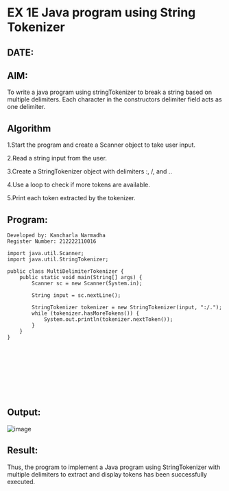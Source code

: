 
# EX 1E Java program using String Tokenizer
## DATE:
## AIM:
To write a java program using stringTokenizer to break a string based on multiple delimiters. Each character in the constructors delimiter field acts as one delimiter.

















## Algorithm

1.Start the program and create a Scanner object to take user input.

2.Read a string input from the user.

3.Create a StringTokenizer object with delimiters :, /, and ..

4.Use a loop to check if more tokens are available.

5.Print each token extracted by the tokenizer.






## Program:
```
Developed by: Kancharla Narmadha
Register Number: 212222110016
```



      
```
import java.util.Scanner;
import java.util.StringTokenizer;

public class MultiDelimiterTokenizer {
    public static void main(String[] args) {
        Scanner sc = new Scanner(System.in);

        String input = sc.nextLine();

        StringTokenizer tokenizer = new StringTokenizer(input, ":/.");
        while (tokenizer.hasMoreTokens()) {
            System.out.println(tokenizer.nextToken());
        }
    }
}



            
      
               


    
```

## Output:

![image](https://github.com/user-attachments/assets/47be3d5c-ce59-4892-b94f-0339571e17e9)


## Result:
Thus, the program to implement a Java program using StringTokenizer with multiple delimiters to extract and display tokens has been successfully executed.













